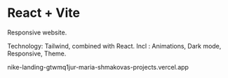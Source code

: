 # React + Vite

Responsive website.

Technology: Tailwind, combined with React. 
Incl : Animations, Dark mode, Responsive, Theme.

nike-landing-gtwmq1jur-maria-shmakovas-projects.vercel.app 